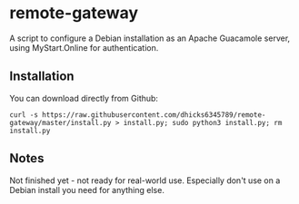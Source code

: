 # remote-gateway
A script to configure a Debian installation as an Apache Guacamole server, using MyStart.Online for authentication.

## Installation
You can download directly from Github:
```
curl -s https://raw.githubusercontent.com/dhicks6345789/remote-gateway/master/install.py > install.py; sudo python3 install.py; rm install.py
```

## Notes
Not finished yet - not ready for real-world use. Especially don't use on a Debian install you need for anything else.

